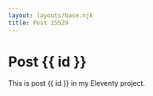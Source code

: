 ```yaml
---
layout: layouts/base.njk
title: Post 15529
---
```


# Post {{ id }}

This is post {{ id }} in my Eleventy project.
